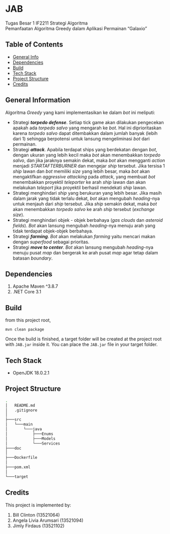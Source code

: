# JAB
Tugas Besar 1 IF2211 Strategi Algoritma
<br />
Pemanfaatan Algoritma Greedy dalam Aplikasi Permainan “Galaxio”

## Table of Contents
* [General Info](#general-information)
* [Dependencies](#dependencies)
* [Build](#build)
* [Tech Stack](#tech-stack)
* [Project Structure](#project-structure)
* [Credits](#credits)

## General Information
Algoritma _Greedy_ yang kami implementasikan ke dalam _bot_ ini meliputi:
* Strategi _**torpedo defense**_. Setiap tick game akan dilakukan pengecekan apakah ada _torpedo salvo_ yang mengarah ke _bot_. Hal ini diprioritaskan karena _torpedo salvo_ dapat ditembakkan dalam jumlah banyak (lebih dari 1) sehingga berpotensi untuk lansung mengeliminasi _bot_ dari permainan.
* Strategi _**attack**_. Apabila terdapat ships yang berdekatan dengan _bot_, dengan ukuran yang lebih kecil maka _bot_ akan menembakkan _torpedo salvo_, dan jika jaraknya semakin dekat, maka _bot_ akan mengganti _action_ menjadi _STARTAFTERBURNER_ dan mengejar _ship_ tersebut. Jika tersisa 1 _ship_ lawan dan _bot_ memiliki _size_ yang lebih besar, maka _bot_ akan mengaktifkan _aggressive attacking_ pada _attack_, yang membuat _bot_ menembakkan proyektil _teleporter_ ke arah _ship_ lawan dan akan melakukan _teleport_ jika proyektil berhasil mendekati _ship_ lawan.
* Strategi menghindari _ship_ yang berukuran yang lebih besar. Jika masih dalam jarak yang tidak terlalu dekat, _bot_ akan mengubah _heading_-nya untuk menjauh dari _ship_ tersebut. Jika _ship_ semakin dekat, maka _bot_ akan menembakkan _torpedo salvo_ ke arah _ship_ tersebut (_exchange size_).
* Strategi menghindari objek - objek berbahaya (_gas clouds_ dan _asteroid fields_). _Bot_ akan lansung mengubah _heading_-nya menuju arah yang tidak terdapat objek-objek berbahaya.
* Strategi _**farming**_. _Bot_ akan melakukan _farming_ yaitu mencari makan dengan _superfood_ sebagai prioritas.
* Strategi _**move to center**_. _Bot_ akan lansung mengubah _heading_-nya menuju pusat _map_ dan bergerak ke arah pusat _map_ agar tetap dalam batasan _boundary_.

## Dependencies
1. Apache Maven ^3.8.7 
2. .NET Core 3.1

## Build
from this project root,
```shell
mvn clean package
```
Once the build is finished, a target folder will be created at the project root with `JAB.jar` inside it. You can place the `JAB.jar` file in your target folder.

## Tech Stack
* OpenJDK 18.0.2.1

## Project Structure
```bash
.
│   README.md
│   .gitignore
│
├───src
│   └───main
│       └───java
│           ├───Enums
│           ├───Models
│           └───Services
├───doc
│
├───Dockerfile
│
├───pom.xml
│
└───target
```

## Credits
This project is implemented by:
1. Bill Clinton (13521064)
2. Angela Livia Arumsari (13521094)
3. Jimly Firdaus (13521102)
